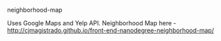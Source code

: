 neighborhood-map

Uses Google Maps and Yelp API.
Neighborhood Map here - http://cjmagistrado.github.io/front-end-nanodegree-neighborhood-map/
